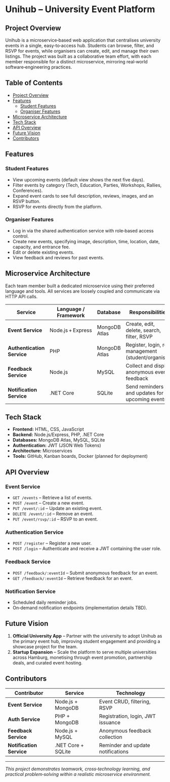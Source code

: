 # Unihub – University Event Platform  

## Project Overview  
Unihub is a microservice‑based web application that centralises university events in a single, easy‑to‑access hub. Students can browse, filter, and RSVP for events, while organisers can create, edit, and manage their own listings. The project was built as a collaborative team effort, with each member responsible for a distinct microservice, mirroring real‑world software‑engineering practices.

## Table of Contents  
- [Project Overview](#project-overview)  
- [Features](#features)  
  - [Student Features](#student-features)  
  - [Organiser Features](#organiser-features)  
- [Microservice Architecture](#microservice-architecture)  
- [Tech Stack](#tech-stack)  
- [API Overview](#api-overview)  
- [Future Vision](#future-vision)  
- [Contributors](#contributors)  

## Features  

### Student Features  
- View upcoming events (default view shows the next five days).  
- Filter events by category (Tech, Education, Parties, Workshops, Rallies, Conferences).  
- Expand event cards to see full description, reviews, images, and an RSVP button.  
- RSVP for events directly from the platform.  

### Organiser Features  
- Log in via the shared authentication service with role‑based access control.  
- Create new events, specifying image, description, time, location, date, capacity, and entrance fee.  
- Edit or delete existing events.  
- View feedback and reviews for past events.  

## Microservice Architecture  
Each team member built a dedicated microservice using their preferred language and tools. All services are loosely coupled and communicate via HTTP API calls.

| Service               | Language / Framework | Database      | Responsibilities                                 |
|-----------------------|----------------------|---------------|---------------------------------------------------|
| **Event Service**     | Node.js + Express    | MongoDB Atlas | Create, edit, delete, search, filter, RSVP       |
| **Authentication Service** | PHP                  | MongoDB Atlas | Register, login, role management (student/organiser) |
| **Feedback Service**  | Node.js              | MySQL         | Collect and display anonymous event feedback      |
| **Notification Service** | .NET Core            | SQLite        | Send reminders and updates for upcoming events   |

## Tech Stack  

- **Frontend:** HTML, CSS, JavaScript  
- **Backend:** Node.js/Express, PHP, .NET Core  
- **Databases:** MongoDB Atlas, MySQL, SQLite  
- **Authentication:** JWT (JSON Web Tokens)  
- **Architecture:** Microservices  
- **Tools:** GitHub, Kanban boards, Docker (planned for deployment)  

## API Overview  

### Event Service  
- `GET /events` – Retrieve a list of events.  
- `POST /event` – Create a new event.  
- `PUT /event/:id` – Update an existing event.  
- `DELETE /event/:id` – Remove an event.  
- `PUT /event/rsvp/:id` – RSVP to an event.  

### Authentication Service  
- `POST /register` – Register a new user.  
- `POST /login` – Authenticate and receive a JWT containing the user role.  

### Feedback Service  
- `POST /feedback/:eventId` – Submit anonymous feedback for an event.  
- `GET /feedback/:eventId` – Retrieve feedback for an event.  

### Notification Service  
- Scheduled daily reminder jobs.  
- On‑demand notification endpoints (implementation details TBD).  

## Future Vision  

1. **Official University App** – Partner with the university to adopt Unihub as the primary event hub, improving student engagement and providing a showcase project for the team.  
2. **Startup Expansion** – Scale the platform to serve multiple universities across Hamburg, monetising through event promotion, partnership deals, and curated event hosting.  

## Contributors  

| Contributor | Service               | Technology                               |
|-------------|-----------------------|------------------------------------------|
| **Event Service** | Node.js + MongoDB | Event CRUD, filtering, RSVP |
| **Auth Service**   | PHP + MongoDB    | Registration, login, JWT issuance |
| **Feedback Service** | Node.js + MySQL | Anonymous feedback collection |
| **Notification Service** | .NET Core + SQLite | Reminder and update notifications |

---

*This project demonstrates teamwork, cross‑technology learning, and practical problem‑solving within a realistic microservice environment.*
